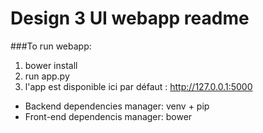 Design 3 UI webapp readme
=========================

###To run webapp:

1. bower install
2. run app.py
2. l'app est disponible ici par défaut : http://127.0.0.1:5000

- Backend dependencies manager: venv + pip
- Front-end dependencis manager: bower